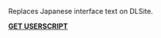  Replaces Japanese interface text on DLSite.

>
**[GET USERSCRIPT](https://raw.github.com/Anon7404/DLStrans/master/Japanese_DLSite_translation.user.js)**


